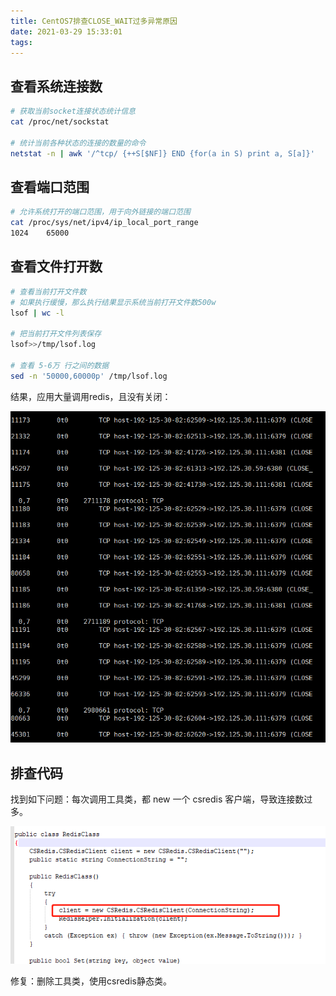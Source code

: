 ```yaml
---
title: CentOS7排查CLOSE_WAIT过多异常原因
date: 2021-03-29 15:33:01
tags:
---
```


## 查看系统连接数

```sh
# 获取当前socket连接状态统计信息
cat /proc/net/sockstat

# 统计当前各种状态的连接的数量的命令
netstat -n | awk '/^tcp/ {++S[$NF]} END {for(a in S) print a, S[a]}'
```

## 查看端口范围

```sh
# 允许系统打开的端口范围，用于向外链接的端口范围
cat /proc/sys/net/ipv4/ip_local_port_range
1024	65000
```

## 查看文件打开数

```sh
# 查看当前打开文件数 
# 如果执行缓慢，那么执行结果显示系统当前打开文件数500w
lsof | wc -l

# 把当前打开文件列表保存
lsof>>/tmp/lsof.log  

# 查看 5-6万 行之间的数据
sed -n '50000,60000p' /tmp/lsof.log
```

结果，应用大量调用redis，且没有关闭：

![微信截图_20210329155921.png](/img/微信截图_20210329155921.png)

## 排查代码

找到如下问题：每次调用工具类，都 new 一个 csredis 客户端，导致连接数过多。

![微信截图_20210329160151.png](/img/微信截图_20210329160151.png)

修复：删除工具类，使用csredis静态类。